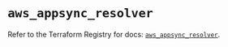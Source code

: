 # `aws_appsync_resolver`

Refer to the Terraform Registry for docs: [`aws_appsync_resolver`](https://registry.terraform.io/providers/hashicorp/aws/5.96.0/docs/resources/appsync_resolver).

